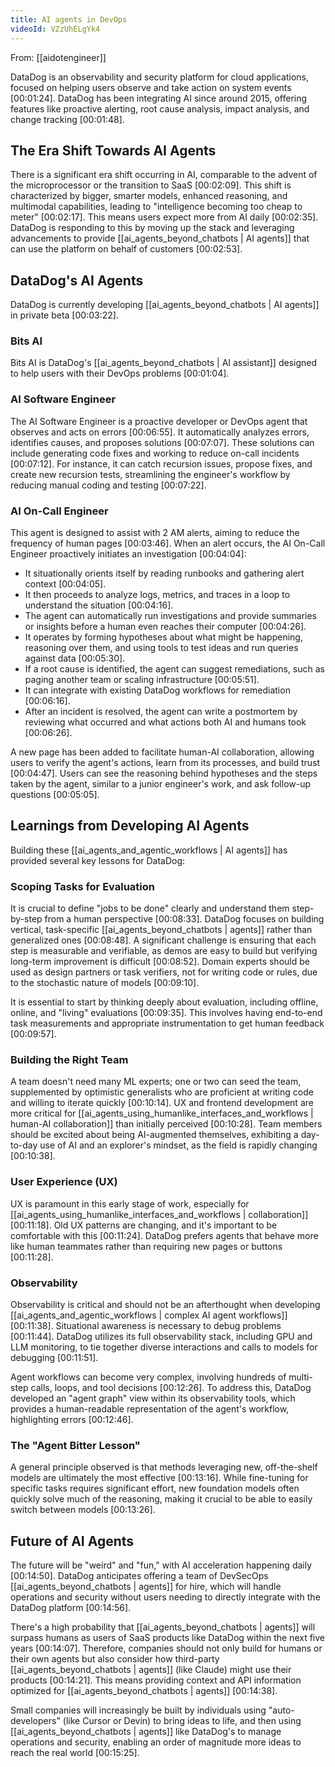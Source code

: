 ```yaml
---
title: AI agents in DevOps
videoId: VZzUhELgYk4
---
```


From: [[aidotengineer]] <br/> 

DataDog is an observability and security platform for cloud applications, focused on helping users observe and take action on system events [00:01:24]. DataDog has been integrating AI since around 2015, offering features like proactive alerting, root cause analysis, impact analysis, and change tracking [00:01:48].

## The Era Shift Towards AI Agents
There is a significant era shift occurring in AI, comparable to the advent of the microprocessor or the transition to SaaS [00:02:09]. This shift is characterized by bigger, smarter models, enhanced reasoning, and multimodal capabilities, leading to "intelligence becoming too cheap to meter" [00:02:17]. This means users expect more from AI daily [00:02:35]. DataDog is responding to this by moving up the stack and leveraging advancements to provide [[ai_agents_beyond_chatbots | AI agents]] that can use the platform on behalf of customers [00:02:53].

## DataDog's AI Agents
DataDog is currently developing [[ai_agents_beyond_chatbots | AI agents]] in private beta [00:03:22].

### Bits AI
Bits AI is DataDog's [[ai_agents_beyond_chatbots | AI assistant]] designed to help users with their DevOps problems [00:01:04].

### AI Software Engineer
The AI Software Engineer is a proactive developer or DevOps agent that observes and acts on errors [00:06:55]. It automatically analyzes errors, identifies causes, and proposes solutions [00:07:07]. These solutions can include generating code fixes and working to reduce on-call incidents [00:07:12]. For instance, it can catch recursion issues, propose fixes, and create new recursion tests, streamlining the engineer's workflow by reducing manual coding and testing [00:07:22].

### AI On-Call Engineer
This agent is designed to assist with 2 AM alerts, aiming to reduce the frequency of human pages [00:03:46].
When an alert occurs, the AI On-Call Engineer proactively initiates an investigation [00:04:04]:
*   It situationally orients itself by reading runbooks and gathering alert context [00:04:05].
*   It then proceeds to analyze logs, metrics, and traces in a loop to understand the situation [00:04:16].
*   The agent can automatically run investigations and provide summaries or insights before a human even reaches their computer [00:04:26].
*   It operates by forming hypotheses about what might be happening, reasoning over them, and using tools to test ideas and run queries against data [00:05:30].
*   If a root cause is identified, the agent can suggest remediations, such as paging another team or scaling infrastructure [00:05:51].
*   It can integrate with existing DataDog workflows for remediation [00:06:16].
*   After an incident is resolved, the agent can write a postmortem by reviewing what occurred and what actions both AI and humans took [00:06:26].

A new page has been added to facilitate human-AI collaboration, allowing users to verify the agent's actions, learn from its processes, and build trust [00:04:47]. Users can see the reasoning behind hypotheses and the steps taken by the agent, similar to a junior engineer's work, and ask follow-up questions [00:05:05].

## Learnings from Developing AI Agents
Building these [[ai_agents_and_agentic_workflows | AI agents]] has provided several key lessons for DataDog:

### Scoping Tasks for Evaluation
It is crucial to define "jobs to be done" clearly and understand them step-by-step from a human perspective [00:08:33]. DataDog focuses on building vertical, task-specific [[ai_agents_beyond_chatbots | agents]] rather than generalized ones [00:08:48]. A significant challenge is ensuring that each step is measurable and verifiable, as demos are easy to build but verifying long-term improvement is difficult [00:08:52]. Domain experts should be used as design partners or task verifiers, not for writing code or rules, due to the stochastic nature of models [00:09:10].

It is essential to start by thinking deeply about evaluation, including offline, online, and "living" evaluations [00:09:35]. This involves having end-to-end task measurements and appropriate instrumentation to get human feedback [00:09:57].

### Building the Right Team
A team doesn't need many ML experts; one or two can seed the team, supplemented by optimistic generalists who are proficient at writing code and willing to iterate quickly [00:10:14]. UX and frontend development are more critical for [[ai_agents_using_humanlike_interfaces_and_workflows | human-AI collaboration]] than initially perceived [00:10:28]. Team members should be excited about being AI-augmented themselves, exhibiting a day-to-day use of AI and an explorer's mindset, as the field is rapidly changing [00:10:38].

### User Experience (UX)
UX is paramount in this early stage of work, especially for [[ai_agents_using_humanlike_interfaces_and_workflows | collaboration]] [00:11:18]. Old UX patterns are changing, and it's important to be comfortable with this [00:11:24]. DataDog prefers agents that behave more like human teammates rather than requiring new pages or buttons [00:11:28].

### Observability
Observability is critical and should not be an afterthought when developing [[ai_agents_and_agentic_workflows | complex AI agent workflows]] [00:11:38]. Situational awareness is necessary to debug problems [00:11:44]. DataDog utilizes its full observability stack, including GPU and LLM monitoring, to tie together diverse interactions and calls to models for debugging [00:11:51].

Agent workflows can become very complex, involving hundreds of multi-step calls, loops, and tool decisions [00:12:26]. To address this, DataDog developed an "agent graph" view within its observability tools, which provides a human-readable representation of the agent's workflow, highlighting errors [00:12:46].

### The "Agent Bitter Lesson"
A general principle observed is that methods leveraging new, off-the-shelf models are ultimately the most effective [00:13:16]. While fine-tuning for specific tasks requires significant effort, new foundation models often quickly solve much of the reasoning, making it crucial to be able to easily switch between models [00:13:26].

## Future of AI Agents
The future will be "weird" and "fun," with AI acceleration happening daily [00:14:50]. DataDog anticipates offering a team of DevSecOps [[ai_agents_beyond_chatbots | agents]] for hire, which will handle operations and security without users needing to directly integrate with the DataDog platform [00:14:56].

There's a high probability that [[ai_agents_beyond_chatbots | agents]] will surpass humans as users of SaaS products like DataDog within the next five years [00:14:07]. Therefore, companies should not only build for humans or their own agents but also consider how third-party [[ai_agents_beyond_chatbots | agents]] (like Claude) might use their products [00:14:21]. This means providing context and API information optimized for [[ai_agents_beyond_chatbots | agents]] [00:14:38].

Small companies will increasingly be built by individuals using "auto-developers" (like Cursor or Devin) to bring ideas to life, and then using [[ai_agents_beyond_chatbots | agents]] like DataDog's to manage operations and security, enabling an order of magnitude more ideas to reach the real world [00:15:25].